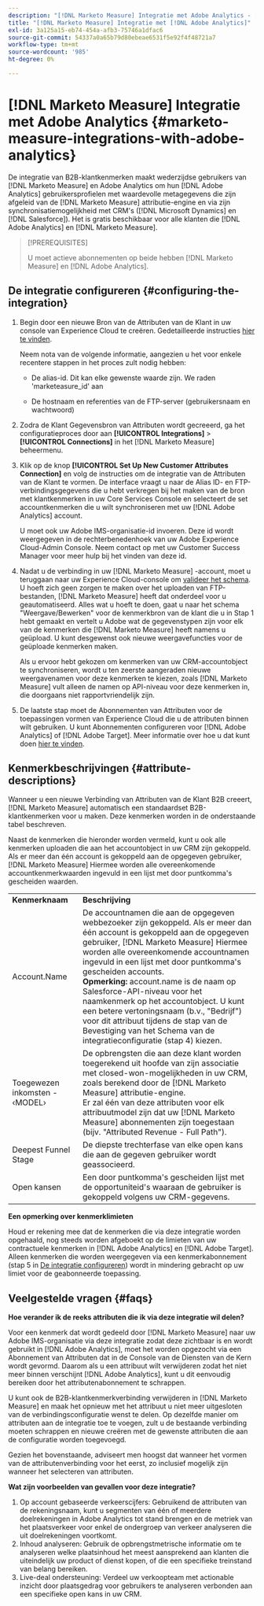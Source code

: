 ```yaml
---
description: "[!DNL Marketo Measure] Integratie met Adobe Analytics - [!DNL Marketo Measure] - Productdocumentatie"
title: "[!DNL Marketo Measure] Integratie met [!DNL Adobe Analytics]"
exl-id: 3a125a15-eb74-454a-afb3-75746a1dfac6
source-git-commit: 54337a0a65b79d80ebeae6531f5e92f4f48721a7
workflow-type: tm+mt
source-wordcount: '985'
ht-degree: 0%

---
```


# [!DNL Marketo Measure] Integratie met Adobe Analytics {#marketo-measure-integrations-with-adobe-analytics}

De integratie van B2B-klantkenmerken maakt wederzijdse gebruikers van [!DNL Marketo Measure] en Adobe Analytics om hun [!DNL Adobe Analytics] gebruikersprofielen met waardevolle metagegevens die zijn afgeleid van de [!DNL Marketo Measure] attributie-engine en via zijn synchronisatiemogelijkheid met CRM&#39;s ([!DNL Microsoft Dynamics] en [!DNL Salesforce]). Het is gratis beschikbaar voor alle klanten die [!DNL Adobe Analytics] en [!DNL Marketo Measure].

>[!PREREQUISITES]
>
>U moet actieve abonnementen op beide hebben [!DNL Marketo Measure] en [!DNL Adobe Analytics].

## De integratie configureren {#configuring-the-integration}

1. Begin door een nieuwe Bron van de Attributen van de Klant in uw console van Experience Cloud te creëren. Gedetailleerde instructies [hier te vinden](https://docs.adobe.com/content/help/en/core-services/interface/customer-attributes/t-crs-usecase.html).

   Neem nota van de volgende informatie, aangezien u het voor enkele recentere stappen in het proces zult nodig hebben:

   * De alias-id. Dit kan elke gewenste waarde zijn. We raden &#39;marketeasure_id&#39; aan

   * De hostnaam en referenties van de FTP-server (gebruikersnaam en wachtwoord)

1. Zodra de Klant Gegevensbron van Attributen wordt gecreeerd, ga het configuratieproces door aan **[!UICONTROL Integrations]** > **[!UICONTROL Connections]** in het [!DNL Marketo Measure] beheermenu.

1. Klik op de knop **[!UICONTROL Set Up New Customer Attributes Connection]** en volg de instructies om de integratie van de Attributen van de Klant te vormen. De interface vraagt u naar de Alias ID- en FTP-verbindingsgegevens die u hebt verkregen bij het maken van de bron met klantkenmerken in uw Core Services Console en selecteert de set accountkenmerken die u wilt synchroniseren met uw [!DNL Adobe Analytics] account.

   U moet ook uw Adobe IMS-organisatie-id invoeren. Deze id wordt weergegeven in de rechterbenedenhoek van uw Adobe Experience Cloud-Admin Console. Neem contact op met uw Customer Success Manager voor meer hulp bij het vinden van deze id.

1. Nadat u de verbinding in uw [!DNL Marketo Measure] -account, moet u teruggaan naar uw Experience Cloud-console om [valideer het schema](https://docs.adobe.com/content/help/en/core-services/interface/customer-attributes/validate-schema.html). U hoeft zich geen zorgen te maken over het uploaden van FTP-bestanden, [!DNL Marketo Measure] heeft dat onderdeel voor u geautomatiseerd. Alles wat u hoeft te doen, gaat u naar het schema &quot;Weergave/Bewerken&quot; voor de kenmerkbron van de klant die u in Stap 1 hebt gemaakt en vertelt u Adobe wat de gegevenstypen zijn voor elk van de kenmerken die [!DNL Marketo Measure] heeft namens u geüpload. U kunt desgewenst ook nieuwe weergavefuncties voor de geüploade kenmerken maken.

   Als u ervoor hebt gekozen om kenmerken van uw CRM-accountobject te synchroniseren, wordt u ten zeerste aangeraden nieuwe weergavenamen voor deze kenmerken te kiezen, zoals [!DNL Marketo Measure] vult alleen de namen op API-niveau voor deze kenmerken in, die doorgaans niet rapportvriendelijk zijn.

1. De laatste stap moet de Abonnementen van Attributen voor de toepassingen vormen van Experience Cloud die u de attributen binnen wilt gebruiken.  U kunt Abonnementen configureren voor [!DNL Adobe Analytics] of [!DNL Adobe Target].  Meer informatie over hoe u dat kunt doen [hier te vinden](https://docs.adobe.com/content/help/en/core-services/interface/customer-attributes/subscription.html).

## Kenmerkbeschrijvingen {#attribute-descriptions}

Wanneer u een nieuwe Verbinding van Attributen van de Klant B2B creeert, [!DNL Marketo Measure] automatisch een standaardset B2B-klantkenmerken voor u maken. Deze kenmerken worden in de onderstaande tabel beschreven.

Naast de kenmerken die hieronder worden vermeld, kunt u ook alle kenmerken uploaden die aan het accountobject in uw CRM zijn gekoppeld. Als er meer dan één account is gekoppeld aan de opgegeven gebruiker, [!DNL Marketo Measure] Hiermee worden alle overeenkomende accountkenmerkwaarden ingevuld in een lijst met door puntkomma&#39;s gescheiden waarden.

<table> 
 <colgroup> 
  <col> 
  <col> 
 </colgroup> 
 <tbody> 
  <tr> 
   <td><b>Kenmerknaam</b></td> 
   <td><b>Beschrijving</b></td>
  </tr> 
  <tr> 
   <td>Account.Name</td> 
   <td>De accountnamen die aan de opgegeven webbezoeker zijn gekoppeld. Als er meer dan één account is gekoppeld aan de opgegeven gebruiker, [!DNL Marketo Measure] Hiermee worden alle overeenkomende accountnamen ingevuld in een lijst met door puntkomma's gescheiden accounts.<br/>
   <strong>Opmerking:</strong> account.name is de naam op Salesforce-API-niveau voor het naamkenmerk op het accountobject. U kunt een betere vertoningsnaam (b.v., "Bedrijf") voor dit attribuut tijdens de stap van de Bevestiging van het Schema van de integratieconfiguratie (stap 4) kiezen.</td>
  </tr>
  <tr> 
   <td>Toegewezen inkomsten - ‹MODEL›</td> 
   <td>De opbrengsten die aan deze klant worden toegerekend uit hoofde van zijn associatie met closed-won-mogelijkheden in uw CRM, zoals berekend door de [!DNL Marketo Measure] attributie-engine.<br/>
   Er zal één van deze attributen voor elk attribuutmodel zijn dat uw [!DNL Marketo Measure] abonnementen zijn toegestaan (bijv. "Attributed Revenue - Full Path").</td>
  </tr>
  <tr> 
   <td>Deepest Funnel Stage</td> 
   <td>De diepste trechterfase van elke open kans die aan de gegeven gebruiker wordt geassocieerd.</td>
  </tr>
  <tr> 
   <td>Open kansen</td> 
   <td>Een door puntkomma's gescheiden lijst met de opportuniteid's waaraan de gebruiker is gekoppeld volgens uw CRM-gegevens.</td>
  </tr> 
 </tbody> 
</table>

**Een opmerking over kenmerklimieten**

Houd er rekening mee dat de kenmerken die via deze integratie worden opgehaald, nog steeds worden afgeboekt op de limieten van uw contractuele kenmerken in [!DNL Adobe Analytics] en [!DNL Adobe Target]. Alleen kenmerken die worden weergegeven via een kenmerkabonnement (stap 5 in [De integratie configureren](#configuring-the-integration)) wordt in mindering gebracht op uw limiet voor de geabonneerde toepassing.

## Veelgestelde vragen {#faqs}

**Hoe verander ik de reeks attributen die ik via deze integratie wil delen?**

Voor een kenmerk dat wordt gedeeld door [!DNL Marketo Measure] naar uw Adobe IMS-organisatie via deze integratie zodat deze zichtbaar is en wordt gebruikt in [!DNL Adobe Analytics], moet het worden opgezocht via een Abonnement van Attributen dat in de Console van de Diensten van de Kern wordt gevormd. Daarom als u een attribuut wilt verwijderen zodat het niet meer binnen verschijnt [!DNL Adobe Analytics], kunt u dit eenvoudig bereiken door het attributenabonnement te schrappen.

U kunt ook de B2B-klantkenmerkverbinding verwijderen in [!DNL Marketo Measure] en maak het opnieuw met het attribuut u niet meer uitgesloten van de verbindingsconfiguratie wenst te delen. Op dezelfde manier om attributen aan de integratie toe te voegen, zult u de bestaande verbinding moeten schrappen en nieuwe creëren met de gewenste attributen die aan de configuratie worden toegevoegd.

Gezien het bovenstaande, adviseert men hoogst dat wanneer het vormen van de attributenverbinding voor het eerst, zo inclusief mogelijk zijn wanneer het selecteren van attributen.

**Wat zijn voorbeelden van gevallen voor deze integratie?**

1. Op account gebaseerde verkeerscijfers: Gebruikend de attributen van de rekeningsnaam, kunt u segmenten van één of meerdere doelrekeningen in Adobe Analytics tot stand brengen en de metriek van het plaatsverkeer voor enkel de ondergroep van verkeer analyseren die uit doelrekeningen voortkomt.
1. Inhoud analyseren: Gebruik de opbrengstmetrische informatie om te analyseren welke plaatsinhoud het meest aansprekend aan klanten die uiteindelijk uw product of dienst kopen, of die een specifieke treinstand van belang bereiken.
1. Live-deal ondersteuning: Verdeel uw verkoopteam met actionable inzicht door plaatsgedrag voor gebruikers te analyseren verbonden aan een specifieke open kans in uw CRM.
